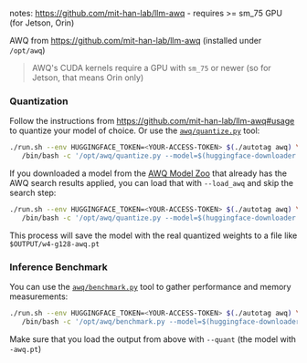 
notes: https://github.com/mit-han-lab/llm-awq - requires >= sm_75 GPU (for Jetson, Orin)

AWQ from https://github.com/mit-han-lab/llm-awq (installed under `/opt/awq`)

> AWQ's CUDA kernels require a GPU with `sm_75` or newer (so for Jetson, that means Orin only)

### Quantization

Follow the instructions from https://github.com/mit-han-lab/llm-awq#usage to quantize your model of choice.  Or use the [`awq/quantize.py`](/packages/llm/awq/quantize.py) tool:

```bash
./run.sh --env HUGGINGFACE_TOKEN=<YOUR-ACCESS-TOKEN> $(./autotag awq) \
   /bin/bash -c '/opt/awq/quantize.py --model=$(huggingface-downloader meta-llama/Llama-2-7b-hf) --output=/data/models/awq/Llama-2-7b'
```

If you downloaded a model from the [AWQ Model Zoo](https://huggingface.co/datasets/mit-han-lab/awq-model-zoo) that already has the AWQ search results applied, you can load that with `--load_awq` and skip the search step:

```bash
./run.sh --env HUGGINGFACE_TOKEN=<YOUR-ACCESS-TOKEN> $(./autotag awq) \
   /bin/bash -c '/opt/awq/quantize.py --model=$(huggingface-downloader meta-llama/Llama-2-7b-hf) --output=/data/models/awq/Llama-2-7b --load_awq=/data/models/awq/Llama-2-7b/llama-2-7b-w4-g128.pt'
```

This process will save the model with the real quantized weights to a file like `$OUTPUT/w4-g128-awq.pt`

### Inference Benchmark

You can use the [`awq/benchmark.py`](/packages/llm/awq/quantize.py) tool to gather performance and memory measurements:

```bash
./run.sh --env HUGGINGFACE_TOKEN=<YOUR-ACCESS-TOKEN> $(./autotag awq) \
   /bin/bash -c '/opt/awq/benchmark.py --model=$(huggingface-downloader meta-llama/Llama-2-7b-hf) --quant=/data/models/awq/Llama-2-7b/w4-g128-awq.pt'
```

Make sure that you load the output from above with `--quant` (the model with `-awq.pt`)